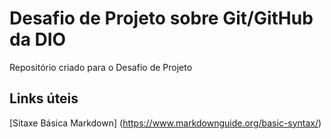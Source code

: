 # Desafio de Projeto sobre Git/GitHub da DIO 
Repositório criado para o Desafio de Projeto

## Links úteis
[Sitaxe Básica Markdown] (https://www.markdownguide.org/basic-syntax/)